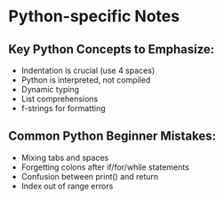 # Python-specific Notes

## Key Python Concepts to Emphasize:
- Indentation is crucial (use 4 spaces)
- Python is interpreted, not compiled
- Dynamic typing
- List comprehensions
- f-strings for formatting

## Common Python Beginner Mistakes:
- Mixing tabs and spaces
- Forgetting colons after if/for/while statements
- Confusion between print() and return
- Index out of range errors

